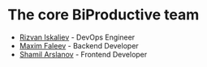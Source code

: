 # The core BiProductive team
* [Rizvan Iskaliev](https://github.com/rizvansky) - DevOps Engineer
* [Maxim Faleev](https://github.com/implausibleDenyability) - Backend Developer
* [Shamil Arslanov](https://github.com/homomorfism) - Frontend Developer
